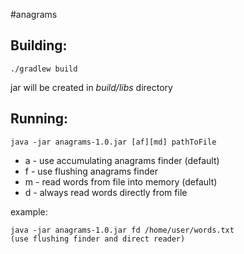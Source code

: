 #anagrams

Building:
---------

    ./gradlew build

jar will be created in *build/libs* directory

Running:
--------

    java -jar anagrams-1.0.jar [af][md] pathToFile

 - a - use accumulating anagrams finder (default)
 - f - use flushing anagrams finder
 - m - read words from file into memory (default)
 - d - always read words directly from file

example:

    java -jar anagrams-1.0.jar fd /home/user/words.txt
    (use flushing finder and direct reader)
